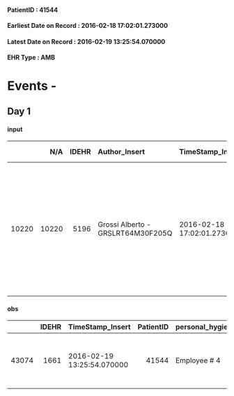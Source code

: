 
#### PatientID : 41544
#### Earliest Date on Record : 2016-02-18 17:02:01.273000
#### Latest Date on Record : 2016-02-19 13:25:54.070000
#### EHR Type : AMB

# Events - 

## Day 1

#### input
|       |    N/A |   IDEHR | Author_Insert                     | TimeStamp_Insert           | EHRType   |   PatientID |   IDDigitalSignDocument | persone_vicine   |   Unnamed: 0_x.1 |   IDANAMNESI_SOCIALE | Patient   | FamigliaAltro   | Paziente_T   | FamigliaAltro_T   |   Non_Rilevabile_x.1 | Note_Non_Rilevabile_x.1   | Note_I                                                                 | chk_contr_sintomi   | opt_paziente_a   | opt_famiglia_a   | opt_adeguatezza   | ds_note_ad                                                                                          | opt_paziente_solo   | opt_presente_assente   | Presenza_minori   | Caregiver_principale   | opt_capacita     | ds_familiari_coinv   | opt_risorse_ec   | ds_note_prio                                                                                                                                                                        | opt_paziente_ad   | opt_caregiver_ad   | opt_inv_civile            | Needs               | Domestic partnership    | Fragility                    |
|------:|-------:|--------:|:----------------------------------|:---------------------------|:----------|------------:|------------------------:|:-----------------|-----------------:|---------------------:|:----------|:----------------|:-------------|:------------------|---------------------:|:--------------------------|:-----------------------------------------------------------------------|:--------------------|:-----------------|:-----------------|:------------------|:----------------------------------------------------------------------------------------------------|:--------------------|:-----------------------|:------------------|:-----------------------|:-----------------|:---------------------|:-----------------|:------------------------------------------------------------------------------------------------------------------------------------------------------------------------------------|:------------------|:-------------------|:--------------------------|:--------------------|:------------------------|:-----------------------------|
| 10220 |  10220 |    5196 | Grossi Alberto - GRSLRT64M30F205Q | 2016-02-18 17:02:01.273000 | AMB       |       41544 |                  278693 | N/A              |             2572 |                 1694 | No#0      | Si#1            | No#0         | Si#1              |                    0 | NR                        | La paziente pare non sia informata ne della diagnosi ne della prognosi | controllo sintomi#0 | Congruenti#1     | Congruenti#1     | No#0              | Vive con la figlia Manuela e il nipote di 12 anni, altro figlio fuori casa collabora all'assistenza | No#0                | Presente#1             | Si#1              | daughter Manuela       | Incrementabile#1 | altro figlio Marco   | Non adeguate#0   | La figlia che vive ospite della madre con il nipote di 12 anni lavora nelle ore diurne e non √® in grado quindi di garantire la necessaria presenza in caso di rientro al domicilio | Totale#2          | Totale#2           | in fase di accertamento#2 | Clinici#0;Sociali#1 | Figli#2;Altri parenti#3 | sovraccarico assistenziale#4 |

#### obs
|       |   IDEHR | TimeStamp_Insert           |   PatientID | personal_hygiene   | mobility     | speech      | motor_performance                                                                                  | consumption_help   |
|------:|--------:|:---------------------------|------------:|:-------------------|:-------------|:------------|:---------------------------------------------------------------------------------------------------|:-------------------|
| 43074 |    1661 | 2016-02-19 13:25:54.070000 |       41544 | Employee # 4       | Employee # 4 | aphasia # 3 | 30% - Patient with directions to the hospital or home hospitalization, intensive home support # 03 | # 4 employees      |


